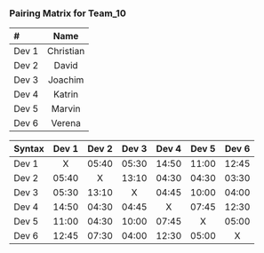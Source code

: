 ### Pairing Matrix for Team_10

| #                | Name       | 
| :---             |    :----:  |
| Dev 1            | Christian  |
| Dev 2            | David      |
| Dev 3            | Joachim    |
| Dev 4            | Katrin     |
| Dev 5            | Marvin     |
| Dev 6            | Verena     |

| Syntax      | Dev 1       | Dev 2       | Dev 3       | Dev 4       | Dev 5       | Dev 6      | 
| :---        |    :----:   |    :----:   |    :----:   |    :----:   |    :----:   |    :----:  | 
| Dev 1       | X           | 05:40       | 05:30       | 14:50       | 11:00       | 12:45      | 
| Dev 2       | 05:40       | X           | 13:10       | 04:30       | 04:30       | 03:30      |
| Dev 3       | 05:30       | 13:10       | X           | 04:45       | 10:00       | 04:00      | 
| Dev 4       | 14:50       | 04:30       | 04:45       | X           | 07:45       | 12:30      | 
| Dev 5       | 11:00       | 04:30       | 10:00       | 07:45       | X           | 05:00      | 
| Dev 6       | 12:45       | 07:30       | 04:00       | 12:30       | 05:00       | X          | 

